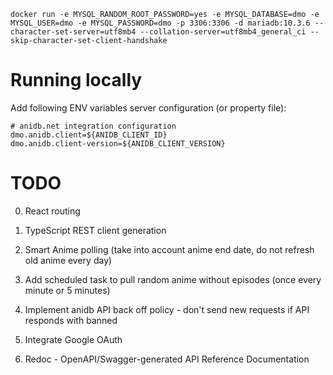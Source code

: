 ```
docker run -e MYSQL_RANDOM_ROOT_PASSWORD=yes -e MYSQL_DATABASE=dmo -e MYSQL_USER=dmo -e MYSQL_PASSWORD=dmo -p 3306:3306 -d mariadb:10.3.6 --character-set-server=utf8mb4 --collation-server=utf8mb4_general_ci --skip-character-set-client-handshake
```

# Running locally

Add following ENV variables server configuration (or property file):
```properties
# anidb.net integration configuration
dmo.anidb.client=${ANIDB_CLIENT_ID}
dmo.anidb.client-version=${ANIDB_CLIENT_VERSION}
```


# TODO

0. React routing

0. TypeScript REST client generation

1. Smart Anime polling (take into account anime end date, do not refresh old anime every day)

2. Add scheduled task to pull random anime without episodes (once every minute or 5 minutes)

3. Implement anidb API back off policy - don't send new requests if API responds with <error>banned</error> 

4. Integrate Google OAuth

5. Redoc - OpenAPI/Swagger-generated API Reference Documentation
